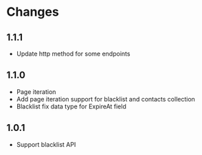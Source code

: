 # Changes

## 1.1.1
- Update http method for some endpoints

## 1.1.0
- Page iteration
- Add page iteration support for blacklist and contacts collection
- Blacklist fix data type for ExpireAt field

## 1.0.1
- Support blacklist API